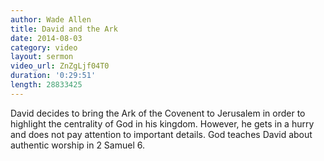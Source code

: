```yaml
---
author: Wade Allen
title: David and the Ark
date: 2014-08-03
category: video
layout: sermon
video_url: ZnZgLjf04T0
duration: '0:29:51'
length: 28833425
---
```


David decides to bring the Ark of the Covenent to Jerusalem in order to highlight the centrality of God in his kingdom. However, he gets in a hurry and does not pay attention to important details. God teaches David about authentic worship in 2 Samuel 6.
